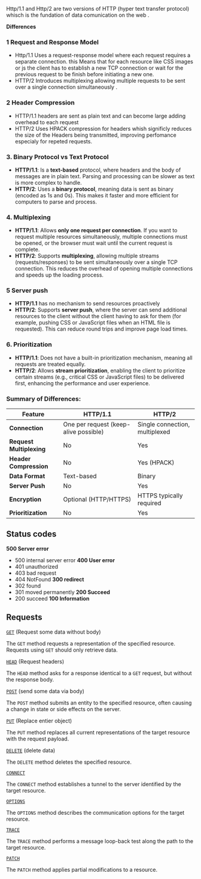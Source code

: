 Http/1.1 and Http/2 are two versions of HTTP (hyper text transfer protocol)
whisch is the fundation of data comunication on the web .

**Differences**
### 1  **Request and Response Model**
- Http/1.1 Uses a request-response model where each request requires a separate connection. this Means that for each resource like CSS images or js the client has to establish a new TCP connection or wait for the previous request to be finish before initiating a new one.
- HTTP/2 Introduces multiplexing allowing multiple requests to be sent over a single connection simultaneously .
### 2  **Header Compression**
- HTTP/1.1 headers are sent as plain text and can become large adding overhead to each request
- HTTP/2 Uses HPACK compression for headers whish significly reduces the size of the Headers being transmitted, improving perfomance especialy for repeted requests.

### 3. **Binary Protocol vs Text Protocol**

- **HTTP/1.1**: Is a **text-based** protocol, where headers and the body of messages are in plain text. Parsing and processing can be slower as text is more complex to handle.
- **HTTP/2**: Uses a **binary protocol**, meaning data is sent as binary (encoded as 1s and 0s). This makes it faster and more efficient for computers to parse and process.
### 4. **Multiplexing**

- **HTTP/1.1**: Allows **only one request per connection**. If you want to request multiple resources simultaneously, multiple connections must be opened, or the browser must wait until the current request is complete.
- **HTTP/2**: Supports **multiplexing**, allowing multiple streams (requests/responses) to be sent simultaneously over a single TCP connection. This reduces the overhead of opening multiple connections and speeds up the loading process.
### 5 **Server push**
- **HTTP/1.1** has no mechanism to send resources proactively
- **HTTP/2**: Supports **server push**, where the server can send additional resources to the client without the client having to ask for them (for example, pushing CSS or JavaScript files when an HTML file is requested). This can reduce round trips and improve page load times.
### 6. **Prioritization**

- **HTTP/1.1**: Does not have a built-in prioritization mechanism, meaning all requests are treated equally.
- **HTTP/2**: Allows **stream prioritization**, enabling the client to prioritize certain streams (e.g., critical CSS or JavaScript files) to be delivered first, enhancing the performance and user experience.
### Summary of Differences:

|Feature|HTTP/1.1|HTTP/2|
|---|---|---|
|**Connection**|One per request (keep-alive possible)|Single connection, multiplexed|
|**Request Multiplexing**|No|Yes|
|**Header Compression**|No|Yes (HPACK)|
|**Data Format**|Text-based|Binary|
|**Server Push**|No|Yes|
|**Encryption**|Optional (HTTP/HTTPS)|HTTPS typically required|
|**Prioritization**|No|Yes|
## Status codes
 **500 Server error**
 - 500 internal server error
 **400 User error**
 - 401 unauthorized
 - 403 bad request 
 - 404 NotFound
 **300 redirect**
 - 302 found
 - 301 moved permanently
 **200 Succeed**
 - 200 succeed
 **100 Information**
## Requests
[`GET`](https://developer.mozilla.org/en-US/docs/Web/HTTP/Methods/GET) (Request some data without body)

The `GET` method requests a representation of the specified resource. Requests using `GET` should only retrieve data.

[`HEAD`](https://developer.mozilla.org/en-US/docs/Web/HTTP/Methods/HEAD)  (Request headers)

The `HEAD` method asks for a response identical to a `GET` request, but without the response body.

[`POST`](https://developer.mozilla.org/en-US/docs/Web/HTTP/Methods/POST) (send some data via body)

The `POST` method submits an entity to the specified resource, often causing a change in state or side effects on the server.

[`PUT`](https://developer.mozilla.org/en-US/docs/Web/HTTP/Methods/PUT) (Replace entier object)

The `PUT` method replaces all current representations of the target resource with the request payload.

[`DELETE`](https://developer.mozilla.org/en-US/docs/Web/HTTP/Methods/DELETE) (delete data)

The `DELETE` method deletes the specified resource.

[`CONNECT`](https://developer.mozilla.org/en-US/docs/Web/HTTP/Methods/CONNECT)

The `CONNECT` method establishes a tunnel to the server identified by the target resource.

[`OPTIONS`](https://developer.mozilla.org/en-US/docs/Web/HTTP/Methods/OPTIONS)

The `OPTIONS` method describes the communication options for the target resource.

[`TRACE`](https://developer.mozilla.org/en-US/docs/Web/HTTP/Methods/TRACE)

The `TRACE` method performs a message loop-back test along the path to the target resource.

[`PATCH`](https://developer.mozilla.org/en-US/docs/Web/HTTP/Methods/PATCH)

The `PATCH` method applies partial modifications to a resource.